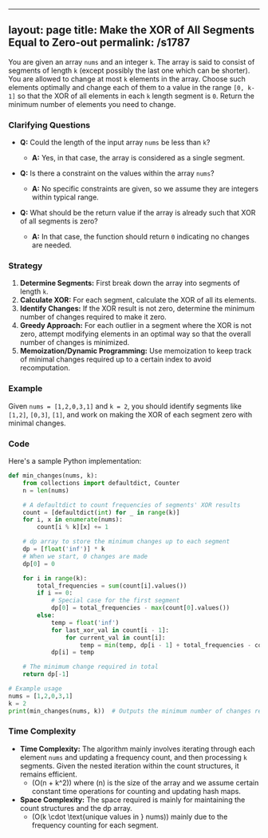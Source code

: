 
---
layout: page
title:  Make the XOR of All Segments Equal to Zero-out
permalink: /s1787
---

You are given an array `nums` and an integer `k`. The array is said to consist of segments of length `k` (except possibly the last one which can be shorter). You are allowed to change at most `k` elements in the array. Choose such elements optimally and change each of them to a value in the range `[0, k-1]` so that the XOR of all elements in each `k` length segment is `0`. Return the minimum number of elements you need to change.

### Clarifying Questions
- **Q:** Could the length of the input array `nums` be less than `k`?
  - **A:** Yes, in that case, the array is considered as a single segment.
  
- **Q:** Is there a constraint on the values within the array `nums`?
  - **A:** No specific constraints are given, so we assume they are integers within typical range.

- **Q:** What should be the return value if the array is already such that XOR of all segments is zero?
  - **A:** In that case, the function should return `0` indicating no changes are needed.

### Strategy
1. **Determine Segments:** First break down the array into segments of length `k`.
2. **Calculate XOR:** For each segment, calculate the XOR of all its elements.
3. **Identify Changes:** If the XOR result is not zero, determine the minimum number of changes required to make it zero.
4. **Greedy Approach:** For each outlier in a segment where the XOR is not zero, attempt modifying elements in an optimal way so that the overall number of changes is minimized.
5. **Memoization/Dynamic Programming:** Use memoization to keep track of minimal changes required up to a certain index to avoid recomputation.

### Example
Given `nums = [1,2,0,3,1]` and `k = 2`, you should identify segments like `[1,2]`, `[0,3]`, `[1]`, and work on making the XOR of each segment zero with minimal changes.

### Code

Here's a sample Python implementation:

```python
def min_changes(nums, k):
    from collections import defaultdict, Counter
    n = len(nums)

    # A defaultdict to count frequencies of segments' XOR results
    count = [defaultdict(int) for _ in range(k)]
    for i, x in enumerate(nums):
        count[i % k][x] += 1

    # dp array to store the minimum changes up to each segment
    dp = [float('inf')] * k
    # When we start, 0 changes are made
    dp[0] = 0

    for i in range(k):
        total_frequencies = sum(count[i].values())
        if i == 0:
            # Special case for the first segment
            dp[0] = total_frequencies - max(count[0].values())
        else:
            temp = float('inf')
            for last_xor_val in count[i - 1]:
                for current_val in count[i]:
                    temp = min(temp, dp[i - 1] + total_frequencies - count[i][current_val] + (1 if current_val == last_xor_val else 0))
            dp[i] = temp

    # The minimum change required in total
    return dp[-1]

# Example usage
nums = [1,2,0,3,1]
k = 2
print(min_changes(nums, k))  # Outputs the minimum number of changes required
```

### Time Complexity
- **Time Complexity:** The algorithm mainly involves iterating through each element `nums` and updating a frequency count, and then processing `k` segments. Given the nested iteration within the count structures, it remains efficient.
  - \(O(n + k^2)\) where \(n\) is the size of the array and we assume certain constant time operations for counting and updating hash maps.
- **Space Complexity:** The space required is mainly for maintaining the count structures and the dp array.
  - \(O(k \cdot \text{unique values in } nums)\) mainly due to the frequency counting for each segment.